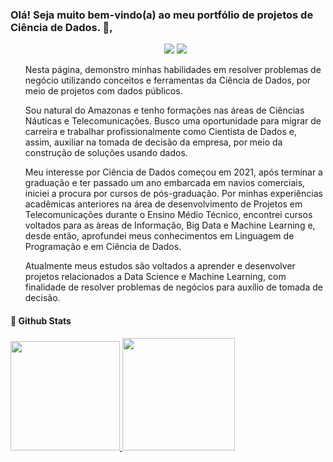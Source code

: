 ### Olá! Seja muito bem-vindo(a) ao meu portfólio de projetos de Ciência de Dados.  👋,

<ul>
  
<div>
  <p align="center">
    <a href = "https://mimsai.github.io/mimsai/"><img src="https://img.shields.io/v1?message=Portfolio&color=<green>" target="_blank"></a>
    <a href="https://www.linkedin.com/in/iasmim-marinho-66a60a219/" target="_blank"><img src="https://img.shields.io/badge/-LinkedIn-%230077B5?style=for-the-badge&logo=linkedin&logoColor=white" target="_blank"></a>
  </div>
  
Nesta página, demonstro minhas habilidades em resolver problemas de negócio utilizando conceitos e ferramentas da Ciência de Dados, por meio de projetos com dados públicos.

Sou natural do Amazonas e tenho formações nas áreas de Ciências Náuticas e Telecomunicações. Busco uma oportunidade para migrar de carreira e trabalhar profissionalmente como Cientista de Dados e, assim, auxiliar na tomada de decisão da empresa, por meio da construção de soluções usando dados.

Meu interesse por Ciência de Dados começou em 2021, após terminar a graduação e ter passado um ano embarcada em navios comerciais, iniciei a procura por cursos de pós-graduação. Por minhas experiências acadêmicas anteriores na área de desenvolvimento de Projetos em Telecomunicações durante o Ensino Médio Técnico, encontrei cursos voltados para as àreas de Informação, Big Data e Machine Learning e, desde então, aprofundei meus conhecimentos em Linguagem de Programação e em Ciência de Dados.

Atualmente meus estudos são voltados a aprender e desenvolver projetos relacionados a Data Science e Machine Learning, com finalidade de resolver problemas de negócios para auxílio de tomada de decisão.

</ul>

#### 🧐 Github Stats

<a href="https://github.com/mimsai">
   <img height="175em" src="https://github-readme-stats.vercel.app/api/top-langs/?username=mimsai&layout=compact"/>
   <img height="180em" src="https://github-readme-stats.vercel.app/api?username=mimsai&show_icons=true&hide_border=true&&count_private=true&include_all_commits=true" />

